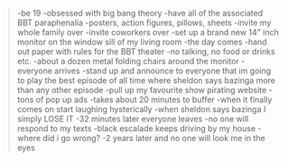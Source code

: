 >-be 19
>-obsessed with big bang theory
>-have all of the associated BBT paraphenalia
>-posters, action figures, pillows, sheets
>-invite my whole family over
>-invite coworkers over
>-set up a brand new 14" inch monitor on the window sill of my living room
>-the day comes
>-hand out paper with rules for the BBT theater
>-no talking, no food or drinks etc.
>-about a dozen metal folding chairs around the monitor
>-everyone arrives
>-stand up and announce to everyone that im going to play the best episode of all time where sheldon says bazinga more than any other episode
>-pull up my favourite show pirating website
>-tons of pop up ads
>-takes about 20 minutes to buffer
>-when it finally comes on start laughing hysterically
>-when sheldon says bazinga I simply LOSE IT
>-32 minutes later everyone leaves
>-no one will respond to my texts
>-black escalade keeps driving by my house
>-where did i go wrong?
>-2 years later and no one will look me in the eyes

<!---
TripCake/TripCake is a ✨ special ✨ repository because its `README.md` (this file) appears on your GitHub profile.
You can click the Preview link to take a look at your changes.
--->

